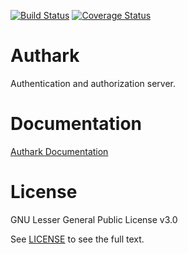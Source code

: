 [![Build Status](https://travis-ci.org/nubark/authark.svg?branch=master)](https://travis-ci.org/nubark/authark) [![Coverage Status](https://coveralls.io/repos/nubark/authark/badge.svg?branch=master)](https://coveralls.io/r/nubark/authark?branch=master)


# Authark

Authentication and authorization server.

# Documentation

[Authark Documentation](https://nubark.github.io/authark/)

# License

GNU Lesser General Public License v3.0

See [LICENSE](LICENSE) to see the full text.
